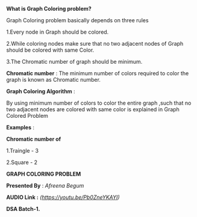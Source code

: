 **What is Graph Coloring problem?**

 Graph Coloring problem basically depends on three rules
 
 1.Every node in Graph should be colored.
 
 2.While coloring nodes make sure that no two adjacent nodes of Graph should be colored with same Color.
 
 3.The  Chromatic number of graph should be minimum.
 
 **Chromatic number** : The minimum number of colors required to color the graph is known as Chromatic number.
 
 **Graph Coloring Algorithm** : 
 
 By using minimum number of colors to color the  entire graph ,such that no two adjacent nodes are colored with same color is explained in Graph Colored Problem
 
 **Examples** : 
 
 **Chromatic number of** 
 
 1.Traingle - 3
 
 2.Square - 2
 
 **GRAPH COLORING PROBLEM**

**Presented By** : *Afreena Begum*

**AUDIO Link  :**  *(https://youtu.be/Pb0ZneYKAYI)*

**DSA Batch-1.**




